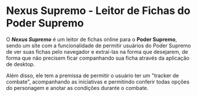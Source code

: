 # Nexus Supremo - Leitor de Fichas do Poder Supremo
O ***Nexus Supremo*** é um leitor de fichas online para o **Poder Supremo**, sendo um site com a funcionalidade de permitir usuários do Poder Supremo de ver suas fichas pelo navegador e extraí-las na forma que desejarem, de forma que não precisem ficar companhando sua ficha através da aplicação de desktop.

Além disso, ele tem a premissa de permitir o usuário ter um "tracker de combate", acompanhando as iniciativas e permitindo conferir todas opções do personagem e anotar as condições durante o combate.